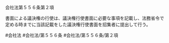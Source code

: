 会社法第５５６条第２項

書面による議決権の行使は、議決権行使書面に必要な事項を記載し、法務省令で定める時までに当該記載をした議決権行使書面を招集者に提出して行う。

#会社法
#会社法/第５５６条
#会社法/第５５６条/第２項
